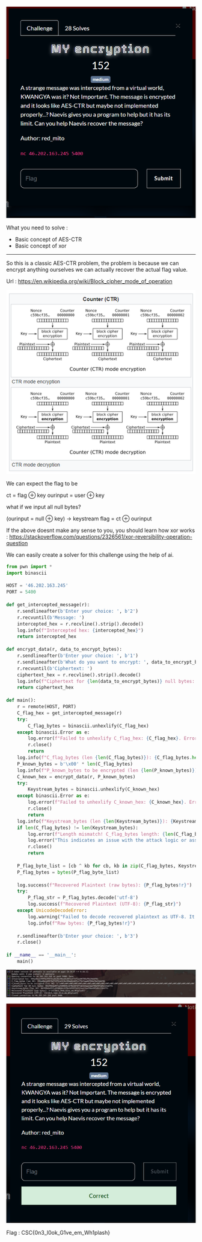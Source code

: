 ![alt text](image.png)

What you need to solve :
- Basic concept of AES-CTR
- Basic concept of xor

---

So this is a classic AES-CTR problem, the problem is because we can encrypt anything ourselves we can actually recover the actual flag value.

Url : https://en.wikipedia.org/wiki/Block_cipher_mode_of_operation

![alt text](image-2.png)

We can expect the flag to be

ct = flag ⊕ key
ourinput = user ⊕ key 

what if we input all null bytes?

(ourinput = null ⊕ key) -> keystream
flag = ct ⊕ ourinput

If the above doesnt make any sense to you, you should learn how xor works : https://stackoverflow.com/questions/2326561/xor-reversibility-operation-question

We can easily create a solver for this challenge using the help of ai.

```py
from pwn import *
import binascii

HOST = '46.202.163.245'
PORT = 5400

def get_intercepted_message(r):
    r.sendlineafter(b'Enter your choice: ', b'2')
    r.recvuntil(b'Message: ')
    intercepted_hex = r.recvline().strip().decode()
    log.info(f"Intercepted hex: {intercepted_hex}")
    return intercepted_hex

def encrypt_data(r, data_to_encrypt_bytes):
    r.sendlineafter(b'Enter your choice: ', b'1')
    r.sendlineafter(b'What do you want to encrypt: ', data_to_encrypt_bytes)
    r.recvuntil(b'Ciphertext: ')
    ciphertext_hex = r.recvline().strip().decode()
    log.info(f"Ciphertext for {len(data_to_encrypt_bytes)} null bytes: {ciphertext_hex}")
    return ciphertext_hex

def main():
    r = remote(HOST, PORT)
    C_flag_hex = get_intercepted_message(r)
    try:
        C_flag_bytes = binascii.unhexlify(C_flag_hex)
    except binascii.Error as e:
        log.error(f"Failed to unhexlify C_flag_hex: {C_flag_hex}. Error: {e}")
        r.close()
        return
    log.info(f"C_flag_bytes (len {len(C_flag_bytes)}): {C_flag_bytes.hex()}")
    P_known_bytes = b'\x00' * len(C_flag_bytes)
    log.info(f"P_known_bytes to be encrypted (len {len(P_known_bytes)}): {P_known_bytes!r}")
    C_known_hex = encrypt_data(r, P_known_bytes)
    try:
        Keystream_bytes = binascii.unhexlify(C_known_hex)
    except binascii.Error as e:
        log.error(f"Failed to unhexlify C_known_hex: {C_known_hex}. Error: {e}")
        r.close()
        return
    log.info(f"Keystream_bytes (len {len(Keystream_bytes)}): {Keystream_bytes.hex()}")
    if len(C_flag_bytes) != len(Keystream_bytes):
        log.error(f"Length mismatch! C_flag_bytes length: {len(C_flag_bytes)}, Keystream_bytes length: {len(Keystream_bytes)}")
        log.error("This indicates an issue with the attack logic or assumptions.")
        r.close()
        return

    P_flag_byte_list = [cb ^ kb for cb, kb in zip(C_flag_bytes, Keystream_bytes)]
    P_flag_bytes = bytes(P_flag_byte_list)

    log.success(f"Recovered Plaintext (raw bytes): {P_flag_bytes!r}")
    try:
        P_flag_str = P_flag_bytes.decode('utf-8')
        log.success(f"Recovered Plaintext (UTF-8): {P_flag_str}")
    except UnicodeDecodeError:
        log.warning("Failed to decode recovered plaintext as UTF-8. It might be binary data or a different encoding.")
        log.info(f"Raw bytes: {P_flag_bytes!r}")

    r.sendlineafter(b'Enter your choice: ', b'3')
    r.close()

if __name__ == '__main__':
    main()
```

![alt text](image-1.png)

![alt text](image-3.png)

Flag : CSC{0n3_l0ok_G1ve_em_Wh1plash}